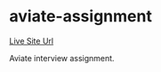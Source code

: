 # aviate-assignment

[Live Site Url](https://aviate-assignment-eight.vercel.app/)

Aviate interview assignment.
